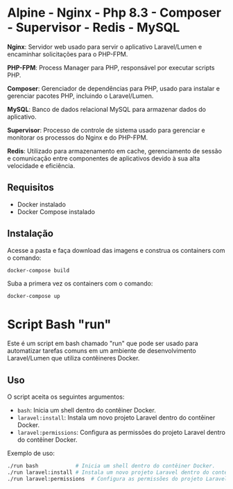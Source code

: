 # Alpine - Nginx - Php 8.3 - Composer - Supervisor - Redis - MySQL

**Nginx**: Servidor web usado para servir o aplicativo Laravel/Lumen e encaminhar solicitações para o PHP-FPM.

**PHP-FPM**: Process Manager para PHP, responsável por executar scripts PHP.

**Composer**: Gerenciador de dependências para PHP, usado para instalar e gerenciar pacotes PHP, incluindo o Laravel/Lumen.

**MySQL**: Banco de dados relacional MySQL para armazenar dados do aplicativo.

**Supervisor**: Processo de controle de sistema usado para gerenciar e monitorar os processos do Nginx e do PHP-FPM.

**Redis**: Utilizado para armazenamento em cache, gerenciamento de sessão e comunicação entre componentes de aplicativos devido à sua alta velocidade e eficiência.

## Requisitos
- Docker instalado
- Docker Compose instalado

## Instalação

Acesse a pasta e faça download das imagens e construa os containers com o comando:

```sh
docker-compose build
```

Suba a primera vez os containers com o comando:

```sh
docker-compose up
```

# Script Bash "run"

Este é um script em bash chamado "run" que pode ser usado para automatizar tarefas comuns em um ambiente de desenvolvimento Laravel/Lumen que utiliza contêineres Docker.


## Uso

O script aceita os seguintes argumentos:

- `bash`: Inicia um shell dentro do contêiner Docker.
- `laravel:install`: Instala um novo projeto Laravel dentro do contêiner Docker.
- `laravel:permissions`: Configura as permissões do projeto Laravel dentro do contêiner Docker.

Exemplo de uso:

```bash
./run bash            # Inicia um shell dentro do contêiner Docker.
./run laravel:install # Instala um novo projeto Laravel dentro do contêiner Docker.
./run laravel:permissions  # Configura as permissões do projeto Laravel dentro do contêiner Docker.
```

